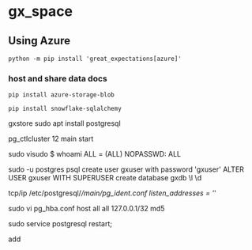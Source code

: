 # gx_space

## Using Azure

```
python -m pip install 'great_expectations[azure]'
```

### host and share data docs

```
pip install azure-storage-blob
```

```
pip install snowflake-sqlalchemy
```

gxstore
sudo apt install postgresql

pg_ctlcluster 12 main start

sudo visudo
$ whoami
<USERNAME>      ALL = (ALL) NOPASSWD: ALL

sudo -u postgres psql
create user gxuser with password 'gxuser'
ALTER USER gxuser WITH SUPERUSER
create database gxdb
\l
\d

tcp/ip
/etc/postgresql/*/main/pg_ident.conf
listen_addresses = '*'

sudo vi pg_hba.conf
host    all             all             127.0.0.1/32            md5


sudo service postgresql restart;



add 
